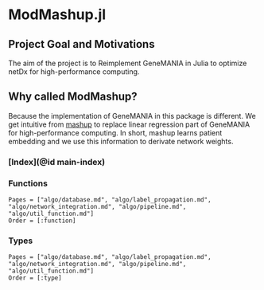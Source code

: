 # ModMashup.jl

## Project Goal and Motivations

The aim of the project is to Reimplement GeneMANIA in Julia to optimize netDx for high-performance computing. 

## Why called ModMashup?

Because the implementation of GeneMANIA in this package is different. We get intuitive from [mashup](http://www.cell.com/cell-systems/fulltext/S2405-4712(16)30360-X?_returnURL=http%3A%2F%2Flinkinghub.elsevier.com%2Fretrieve%2Fpii%2FS240547121630360X%3Fshowall%3Dtrue) to replace linear regression part of GeneMANIA for high-performance computing. In short, mashup learns patient embedding and we use this information to derivate network weights.

### [Index](@id main-index)

### Functions


```@index
Pages = ["algo/database.md", "algo/label_propagation.md", "algo/network_integration.md", "algo/pipeline.md", "algo/util_function.md"]
Order = [:function]
```

### Types

```@index
Pages = ["algo/database.md", "algo/label_propagation.md", "algo/network_integration.md", "algo/pipeline.md", "algo/util_function.md"]
Order = [:type]
```


